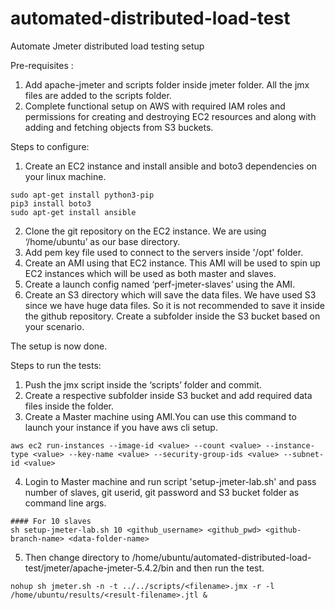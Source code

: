 # automated-distributed-load-test
Automate Jmeter distributed load testing setup

Pre-requisites : 
1. Add apache-jmeter and scripts folder inside jmeter folder. All the jmx files are added to the scripts folder.
2. Complete functional setup on AWS with required IAM roles and permissions for creating and destroying EC2 resources and along with adding and fetching objects from S3 buckets.

Steps to configure: 

1. Create an EC2 instance and install ansible and boto3 dependencies on your linux machine.

```
sudo apt-get install python3-pip
pip3 install boto3
sudo apt-get install ansible
```
2. Clone the git repository on the EC2 instance. We are using ‘/home/ubuntu’ as our base directory.
3. Add pem key file used to connect to the servers inside '/opt' folder.
4. Create an AMI using that EC2 instance. This AMI will be used to spin up EC2 instances which will be used as both master and slaves.
5. Create a launch config named ‘perf-jmeter-slaves’ using the AMI.
6. Create an S3 directory which will save the data files. We have used S3 since we have huge data files. So it is not recommended to save it inside the github repository. Create a subfolder inside the S3 bucket based on your scenario.

The setup is now done. 

Steps to run the tests:

1. Push the jmx script inside the ‘scripts’ folder and commit.
2. Create a respective subfolder inside S3 bucket and add required data files inside the folder.
3. Create a Master machine using AMI.You can use this command to launch your instance if you have aws cli setup. 

```
aws ec2 run-instances --image-id <value> --count <value> --instance-type <value> --key-name <value> --security-group-ids <value> --subnet-id <value>
```

4. Login to Master machine and run script 'setup-jmeter-lab.sh' and pass number of slaves, git userid, git password and S3 bucket folder as command line args.

```
#### For 10 slaves
sh setup-jmeter-lab.sh 10 <github_username> <github_pwd> <github-branch-name> <data-folder-name>
```

5. Then change directory to /home/ubuntu/automated-distributed-load-test/jmeter/apache-jmeter-5.4.2/bin and then run the test.

```
nohup sh jmeter.sh -n -t ../../scripts/<filename>.jmx -r -l /home/ubuntu/results/<result-filename>.jtl & 
```
